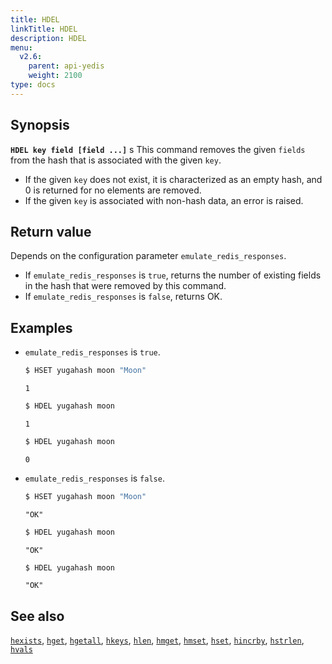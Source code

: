 ```yaml
---
title: HDEL
linkTitle: HDEL
description: HDEL
menu:
  v2.6:
    parent: api-yedis
    weight: 2100
type: docs
---
```


## Synopsis

**`HDEL key field [field ...]`**
s
This command removes the given `fields` from the hash that is associated with the given `key`.

- If the given `key` does not exist, it is characterized as an empty hash, and 0 is returned for no elements are removed.
- If the given `key` is associated with non-hash data, an error is raised.

## Return value

Depends on the configuration parameter `emulate_redis_responses`.

- If `emulate_redis_responses` is `true`, returns the number of existing fields in the hash that were removed by this command.
- If `emulate_redis_responses` is `false`, returns OK.

## Examples

- `emulate_redis_responses` is `true`.

  ```sh
  $ HSET yugahash moon "Moon"
  ```

  ```
  1
  ```

  ```sh
  $ HDEL yugahash moon
  ```

  ```
  1
  ```

  ```sh
  $ HDEL yugahash moon
  ```

  ```
  0
  ```

- `emulate_redis_responses` is `false`.

  ```sh
  $ HSET yugahash moon "Moon"
  ```

  ```
  "OK"
  ```

  ```sh
  $ HDEL yugahash moon
  ```

  ```
  "OK"
  ```

  ```sh
  $ HDEL yugahash moon
  ```

  ```
  "OK"
  ```

## See also

[`hexists`](../hexists/), [`hget`](../hget/), [`hgetall`](../hgetall/), [`hkeys`](../hkeys/), [`hlen`](../hlen/), [`hmget`](../hmget/), [`hmset`](../hmset/), [`hset`](../hset/), [`hincrby`](../hincrby/), [`hstrlen`](../hstrlen/), [`hvals`](../hvals/)
